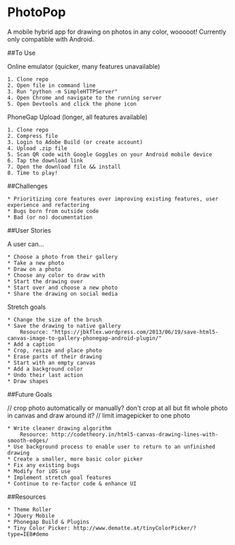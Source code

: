 # PhotoPop
A mobile hybrid app for drawing on photos in any color, wooooot! Currently only compatible with Android.

##To Use

Online emulator (quicker, many features unavailable)

	1. Clone repo
	2. Open file in command line
	3. Run "python -m SimpleHTTPServer"
	4. Open Chrome and navigate to the running server
	5. Open Devtools and click the phone icon

PhoneGap Upload (longer, all features available)

	1. Clone repo
	2. Compress file
	3. Login to Adobe Build (or create account)
	4. Upload .zip file
	5. Scan QR code with Google Goggles on your Android mobile device
	6. Tap the download link
	7. Open the download file && install
	8. Time to play!

##Challenges

	* Prioritizing core features over improving existing features, user experience and refactoring
	* Bugs born from outside code
	* Bad (or no) documentation


##User Stories

A user can...

	* Choose a photo from their gallery
	* Take a new photo
	* Draw on a photo
	* Choose any color to draw with
	* Start the drawing over
	* Start over and choose a new photo
	* Share the drawing on social media
	
Stretch goals

	* Change the size of the brush
	* Save the drawing to native gallery
		Resource: "https://jbkflex.wordpress.com/2013/06/19/save-html5-canvas-image-to-gallery-phonegap-android-plugin/"
	* Add a caption
	* Crop, resize and place photo
	* Erase parts of their drawing
	* Start with an empty canvas
	* Add a background color
	* Undo their last action
	* Draw shapes

##Future Goals

// crop photo automatically or manually? don't crop at all but fit whole photo in canvas and draw around it?
// limit imagepicker to one photo

	* Write cleaner drawing algorithm
		Resource: http://codetheory.in/html5-canvas-drawing-lines-with-smooth-edges/
	* Use background process to enable user to return to an unfinished drawing
	* Create a smaller, more basic color picker
	* Fix any existing bugs
	* Modify for iOS use
	* Implement stretch goal features
	* Continue to re-factor code & enhance UI


##Resources

	* Theme Roller
	* JQuery Mobile
	* Phonegap Build & Plugins
	* Tiny Color Picker: http://www.dematte.at/tinyColorPicker/?type=IE8#demo
